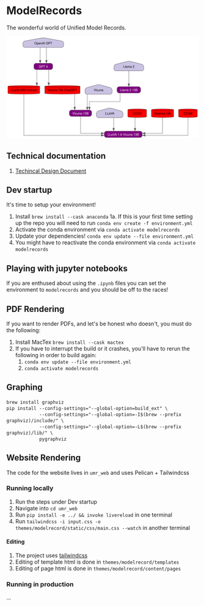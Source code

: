 # ModelRecords
The wonderful world of Unified Model Records.

![LLaVA-1.6-Vicuna-13B](LLaVA-1.6-Vicuna-13B.svg)

## Technical documentation
1) [Techincal Design Document](https://docs.google.com/document/d/18ebXWaUiy-wSAZHtXMSESnIHMjJoV-GeW0W9i-uhlDo/edit#heading=h.n2dkl2j6xzna)

## Dev startup
It's time to setup your environment!
1. Install `brew install --cask anaconda`
1a. If this is your first time setting up the repo you will need to run `conda env create -f environment.yml`
2. Activate the conda environment via `conda activate modelrecords`
3. Update your dependencies! `conda env update --file environment.yml`
4. You might have to reactivate the conda environment via `conda activate modelrecords`

## Playing with jupyter notebooks
If you are enthused about using the `.ipynb` files you can set the environment to `modelrecords` and you should be off to the races!

## PDF Rendering
If you want to render PDFs, and let's be honest who doesn't, you must do the following:
1. Install MacTex `brew install --cask mactex`
2. If you have to interrupt the build or it crashes, you'll have to rerun the following in order to build again:
    1. `conda env update --file environment.yml`
    2. `conda activate modelrecords`

## Graphing
```
brew install graphviz
pip install --config-settings="--global-option=build_ext" \
            --config-settings="--global-option=-I$(brew --prefix graphviz)/include/" \
            --config-settings="--global-option=-L$(brew --prefix graphviz)/lib/" \
            pygraphviz
```

## Website Rendering
The code for the website lives in `umr_web` and uses Pelican + Tailwindcss

### Running locally
1. Run the steps under Dev startup
2. Navigate into `cd umr_web`
3. Run `pip install -e ../ && invoke livereload` in one terminal
4. Run `tailwindcss -i input.css -o themes/modelrecord/static/css/main.css --watch` in another terminal

#### Editing
1. The project uses [tailwindcss](https://tailwindcss.com/docs/installation)
2. Editing of template html is done in `themes/modelrecord/templates`
3. Editing of page html is done in `themes/modelrecord/content/pages`

### Running in production
...
